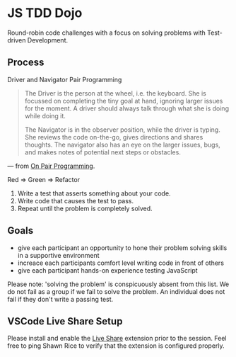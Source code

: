 # JS TDD Dojo

Round-robin code challenges with a focus on solving problems with Test-driven Development.

## Process

Driver and Navigator Pair Programming

> The Driver is the person at the wheel, i.e. the keyboard. She is focussed on completing the tiny goal at hand, ignoring larger issues for the moment. A driver should always talk through what she is doing while doing it.
>
> The Navigator is in the observer position, while the driver is typing. She reviews the code on-the-go, gives directions and shares thoughts. The navigator also has an eye on the larger issues, bugs, and makes notes of potential next steps or obstacles.

— from [On Pair Programming](https://martinfowler.com/articles/on-pair-programming.html#DriverAndNavigator).

Red => Green => Refactor

1. Write a test that asserts something about your code.
2. Write code that causes the test to pass.
3. Repeat until the problem is completely solved.

## Goals

- give each participant an opportunity to hone their problem solving skills in a supportive environment
- increace each participants comfort level writing code in front of others
- give each participant hands-on experience testing JavaScript

Please note: 'solving the problem' is conspicuously absent from this list. We do not fail as a group if we fail to solve the problem. An individual does not fail if they don't write a passing test.

## VSCode Live Share Setup

Please install and enable the [Live Share](https://code.visualstudio.com/learn/collaboration/live-share#_get-started-with-live-share) extension prior to the session. Feel free to ping Shawn Rice to verify that the extension is configured properly.
